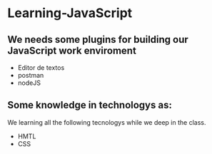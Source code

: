 # Learning-JavaScript

## We needs some plugins for building our JavaScript work enviroment 

- Editor de textos
- postman 
- nodeJS

## Some knowledge in technologys as:

We learning all the following tecnologys while we deep in the class.

- HMTL
- CSS
